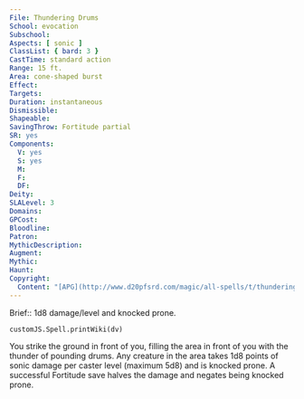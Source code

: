 ```yaml
---
File: Thundering Drums
School: evocation
Subschool: 
Aspects: [ sonic ]
ClassList: { bard: 3 }
CastTime: standard action
Range: 15 ft.
Area: cone-shaped burst
Effect: 
Targets: 
Duration: instantaneous
Dismissible: 
Shapeable: 
SavingThrow: Fortitude partial
SR: yes
Components:
  V: yes
  S: yes
  M: 
  F: 
  DF: 
Deity: 
SLALevel: 3
Domains: 
GPCost: 
Bloodline: 
Patron: 
MythicDescription: 
Augment: 
Mythic: 
Haunt: 
Copyright:
  Content: "[APG](http://www.d20pfsrd.com/magic/all-spells/t/thundering-drums)"
---
```

Brief:: 1d8 damage/level and knocked prone.

```dataviewjs
customJS.Spell.printWiki(dv)
```

You strike the ground in front of you, filling the area in front of you with the thunder of pounding drums. Any creature in the area takes 1d8 points of sonic damage per caster level (maximum 5d8) and is knocked prone. A successful Fortitude save halves the damage and negates being knocked prone.
